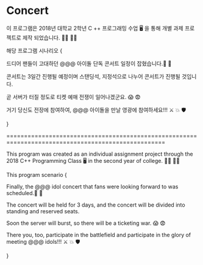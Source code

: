 # Concert
이 프로그램은 2018년 대학교 2학년 C ++ 프로그래밍 수업 🖥 을 통해 개별 과제 프로젝트로 제작 되었습니다. 👨‍💻 👩‍💻

해당 프로그램 시나리오 {

드디어 팬들이 고대하던 @@@ 아이돌 단독 콘서트 일정이 잡혔습니다.🎊 🎉

콘서트는 3일간 진행될 예정이며 스탠딩석, 지정석으로 나누어 콘서트가 진행될 것입니다.

곧 서버가 터질 정도로 티켓 예매 전쟁이 일어나겠군요. 😱 😨

거기 당신도 전장에 참여하여, @@@ 아이돌을 만날 영광에 참여하세요!!! ⚔ 💥 🛡

}

===================================================================================================

This program was created as an individual assignment project through the 2018 C++ Programming Class 🖥 
in the second year of college. 👨‍💻 👩‍💻

This program scenario {

Finally, the @@@ idol concert that fans were looking forward to was scheduled.🎊 🎉

The concert will be held for 3 days, and the concert will be divided into standing and reserved seats.

Soon the server will burst, so there will be a ticketing war. 😱 😨

There you, too, participate in the battlefield and participate in the glory of meeting @@@ idols!!! ⚔ 💥 🛡

}

